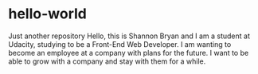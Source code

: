 # hello-world
Just another repository
Hello, this is Shannon Bryan and I am a student at Udacity, studying to be a Front-End Web Developer. I am wanting to become an employee at a company with plans for the future. I want to be able to grow with a company and stay with them for a while.
